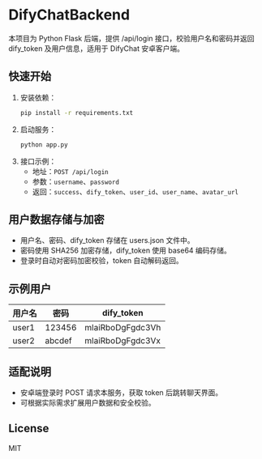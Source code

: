 # DifyChatBackend

本项目为 Python Flask 后端，提供 /api/login 接口，校验用户名和密码并返回 dify_token 及用户信息，适用于 DifyChat 安卓客户端。

## 快速开始
1. 安装依赖：
   ```bash
   pip install -r requirements.txt
   ```
2. 启动服务：
   ```bash
   python app.py
   ```
3. 接口示例：
   - 地址：`POST /api/login`
   - 参数：`username`、`password`
   - 返回：`success`、`dify_token`、`user_id`、`user_name`、`avatar_url`

## 用户数据存储与加密
- 用户名、密码、dify_token 存储在 users.json 文件中。
- 密码使用 SHA256 加密存储，dify_token 使用 base64 编码存储。
- 登录时自动对密码加密校验，token 自动解码返回。

## 示例用户
| 用户名  | 密码    | dify_token         |
| ------- | ------- | ----------------- |
| user1   | 123456  | mlaiRboDgFgdc3Vh  |
| user2   | abcdef  | mlaiRboDgFgdc3Vx  |

## 适配说明
- 安卓端登录时 POST 请求本服务，获取 token 后跳转聊天界面。
- 可根据实际需求扩展用户数据和安全校验。

## License
MIT
